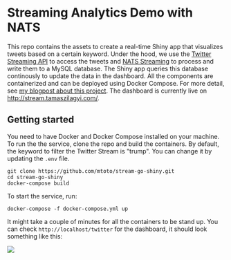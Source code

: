 # Streaming Analytics Demo with NATS

This repo contains the assets to create a real-time Shiny app that visualizes tweets based on a certain keyword. Under the hood, we use 
the [Twitter Streaming API](https://developer.twitter.com/en/docs/tutorials/consuming-streaming-data.html) to access the tweets and [NATS Streaming](https://github.com/nats-io/go-nats-streaming) to process and write them to a MySQL database. The Shiny app queries this database continously to update the data in the dashboard. All the components are containerized and can be deployed using Docker Compose. For more detail, see [my blogpost about this project](http://tamaszilagyi.com/blog/lightweight-streaming-analytics-with-nats/). The dashboard is currently live on http://stream.tamaszilagyi.com/.

## Getting started

You need to have Docker and Docker Compose installed on your machine. To run the the service, clone the repo and build the containers. By default, the keyword to filter the Twitter Stream is "trump". You can change it by updating the `.env` file. 

```
git clone https://github.com/mtoto/stream-go-shiny.git
cd stream-go-shiny
docker-compose build
```

To start the service, run:

```
docker-compose -f docker-compose.yml up
```

It might take a couple of minutes for all the containers to be stand up. You can check `http://localhost/twitter` for the dashboard, it should look something like this:

![](https://media.giphy.com/media/7ELgP0jqdokVZXEpAf/giphy.gif)

